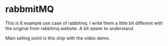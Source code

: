 # rabbmitMQ

This is 6 example use case of rabbitmq. I write them a little bit different
with the original from rabbitmq website. A bit easier to understand.

Main selling point is this ship with the video demo. 
